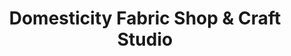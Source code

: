 ---
title: "Domesticity Fabric Shop & Craft Studio"
url: /baltimore/domesticity-fabric-shop-and-craft-studio/
shop: fabric
---